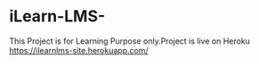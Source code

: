 # iLearn-LMS-
This Project is for Learning Purpose only.Project is live on Heroku https://ilearnlms-site.herokuapp.com/
